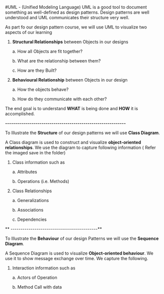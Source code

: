 #UML - (Unified Modeling Language)
UML is a good tool to document something as well-defined as design patterns.
Design patterns are well understood and UML communicates their structure very well.

As part fo our design pattern course, we will use UML to visualize two aspects of our learning
1. **Structural Relationships** between Objects in our designs
    
    a. How all Objects are fit together?

    b. What are the relationship between them?

    c. How are they Built?

2. **Behavioural Relationship** between Objects in our design

   a. How the objects behave?
   
   b. How do they communicate with each other?

The end goal is to understand **WHAT** is being done and **HOW** it is accomplished.



**------------------------------------------------------------**


To Illustrate the **Structure** of our design patterns we will use **Class Diagram**.

A Class diagram is used to construct and visualize **object-oriented relationships**.
We use the diagram to capture following information ( Refer the imaged save in the folder)

1. Class information such as 

   a. Attributes

   b. Operations (i.e. Methods)
2. Class Relationships

   a. Generalizations

   b. Associations

   c. Dependencies


** --------------------------------------------**


To Illustrate the **Behaviour** of our design Patterns we will use the **Sequence Diagram**.

A Sequence Diagram is used to visualize **Object-oriented behaviour**. We use it to show 
message exchange over time. We capture the following.

1. Interaction information such as

   a. Actors of Operation

   b. Method Call with data






